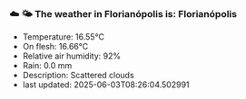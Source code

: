 ### ☁️ 🌤️  The weather in Florianópolis is: Florianópolis

- Temperature: 16.55°C
- On flesh: 16.66°C
- Relative air humidity: 92%
- Rain: 0.0 mm
- Description: Scattered clouds
- last updated: 2025-06-03T08:26:04.502991
